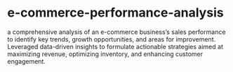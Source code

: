 # e-commerce-performance-analysis
a comprehensive analysis of an e-commerce business’s sales performance to identify key trends, growth opportunities, and areas for improvement. Leveraged data-driven insights to formulate actionable strategies aimed at maximizing revenue, optimizing inventory, and enhancing customer engagement.
